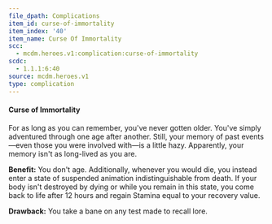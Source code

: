 ```yaml
---
file_dpath: Complications
item_id: curse-of-immortality
item_index: '40'
item_name: Curse Of Immortality
scc:
  - mcdm.heroes.v1:complication:curse-of-immortality
scdc:
  - 1.1.1:6:40
source: mcdm.heroes.v1
type: complication
---
```


#### Curse of Immortality

For as long as you can remember, you've never gotten older. You've simply adventured through one age after another. Still, your memory of past events—even those you were involved with—is a little hazy. Apparently, your memory isn't as long-lived as you are.

**Benefit:** You don't age. Additionally, whenever you would die, you instead enter a state of suspended animation indistinguishable from death. If your body isn't destroyed by dying or while you remain in this state, you come back to life after 12 hours and regain Stamina equal to your recovery value.

**Drawback:** You take a bane on any test made to recall lore.
